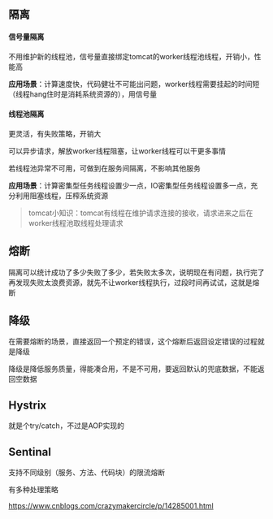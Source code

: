 ## 隔离

#### 信号量隔离

不用维护新的线程池，信号量直接绑定tomcat的worker线程池线程，开销小，性能高

**应用场景**：计算速度快，代码健壮不可能出问题，worker线程需要挂起的时间短（线程hang住时是消耗系统资源的），用信号量

#### 线程池隔离

更灵活，有失败策略，开销大

可以异步请求，解放worker线程阻塞，让worker线程可以干更多事情

若线程池异常不可用，可做到在服务间隔离，不影响其他服务

**应用场景**：计算密集型任务线程设置少一点，IO密集型任务线程设置多一点，充分利用阻塞线程，压榨系统资源



> tomcat小知识：tomcat有线程在维护请求连接的接收，请求进来之后在worker线程池取线程处理请求







## 熔断

隔离可以统计成功了多少失败了多少，若失败太多次，说明现在有问题，执行完了再发现失败太浪费资源，就先不让worker线程执行，过段时间再试试，这就是熔断







## 降级

在需要熔断的场景，直接返回一个预定的错误，这个熔断后返回设定错误的过程就是降级

降级是降低服务质量，得能凑合用，不是不可用，要返回默认的兜底数据，不能返回空数据







## Hystrix

就是个try/catch，不过是AOP实现的



## Sentinal

支持不同级别（服务、方法、代码块）的限流熔断

有多种处理策略

https://www.cnblogs.com/crazymakercircle/p/14285001.html